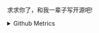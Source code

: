 求求你了，和我一辈子写开源吧!

<details>



<summary>Github Metrics</summary>

![Metrics](/github-metrics.svg)

</details>

